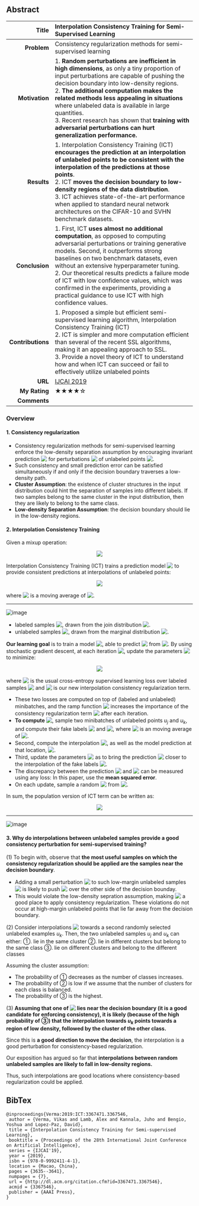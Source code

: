 ## Abstract
|             Title | Interpolation Consistency Training for Semi-Supervised Learning |
| ----------------: | :----------------------------------------------------------- |
|       **Problem** | Consistency regularization methods for semi-supervised learning|
|    **Motivation** | 1. **Random perturbations are inefficient in high dimensions**, as only a tiny proportion of input perturbations are capable of pushing the decision boundary into low-density regions. <br> 2. **The additional computation makes the related methods less appealing in situations** where unlabeled data is available in large quantities. <br> 3. Recent research has shown that **training with adversarial perturbations can hurt generalization performance.**|
|       **Results** | 1. Interpolation Consistency Training (ICT) **encourages  the prediction at an interpolation of unlabeled points to be consistent with the interpolation of the predictions at those points**. <br> 2. ICT **moves  the decision boundary to low-density regions of the data distribution**. <br> 3. ICT achieves state-of-the-art performance when applied to standard neural network architectures on the CIFAR-10 and SVHN benchmark datasets.|
|    **Conclusion** | 1. First, ICT **uses almost no additional computation**, as opposed to computing adversarial perturbations or training generative models. Second, it outperforms strong baselines on two benchmark datasets, even without an extensive hyperparameter tuning. <br> 2. Our theoretical results predicts a failure mode of ICT with low confidence values, which was confirmed in the experiments, providing a practical guidance to use ICT with high confidence values.|
| **Contributions** | 1. Proposed a simple but efficient semi-supervised learning algorithm, Interpolation Consistency Training (ICT) <br> 2. ICT is simpler and more computation efficient than several of the recent SSL algorithms, making it an appealing approach to SSL. <br> 3. Provide a novel theory of ICT to understand how and when ICT can succeed or fail to effectively utilize unlabeled points|
|           **URL** | [IJCAI 2019](https://arxiv.org/abs/1903.03825) |
|     **My Rating** | ★★★★☆      |
|      **Comments** ||

### Overview

#### 1. Consistency regularization

- Consistency regularization methods for semi-supervised learning enforce the low-density separation assumption by encouraging invariant prediction <!-- $f(u) = f(u + \delta)$ --> <img style="transform: translateY(0.1em); background: white;" src="..\svg\FAeU1wV6eC.svg"> for perturbations <!-- $u + \delta$ --> <img style="transform: translateY(0.1em); background: white;" src="..\svg\ESMSwVLKC4.svg"> of unlabeled points <!-- $u$ --> <img style="transform: translateY(0.1em); background: white;" src="..\svg\a3ogTCTIKf.svg">. 
- Such consistency and small prediction error can be satisfied simultaneously if and only if the decision boundary traverses a low-density path.
- **Cluster Assumption**: the existence of cluster structures in the input distribution could hint the separation of samples into different labels. If two samples belong to the same cluster in the input distribution, then they are likely to belong to the same class.
- **Low-density Separation Assumption**: the decision boundary should lie in the low-density regions.

#### 2. Interpolation Consistency Training

Given a mixup operation:

<!-- $$
Mix_{\lambda}(a, b) = \lambda \cdot a + (1 - \lambda) \cdot b.
$$ --> 

<div align="center"><img style="background: white;" src="..\svg\gmfO5blICy.svg"></div>

Interpolation Consistency Training (ICT) trains a prediction model <!-- $f_{\theta}$ --> <img style="transform: translateY(0.1em); background: white;" src="..\svg\gNWQqm9FfV.svg"> to provide consistent predictions at interpolations of unlabeled points:

<!-- $$
f_{\theta}(Mix_{\lambda}(u_j, u_k)) \approx Mix_{\lambda}(f_{\theta '}(u_j), f_{\theta '}(u_k))
$$ --> 

<div align="center"><img style="background: white;" src="..\svg\jVI4ZWfy4r.svg"></div>

where <!-- $\theta '$ --> <img style="transform: translateY(0.1em); background: white;" src="..\svg\BVlpNNO2tg.svg"> is a moving average of <!-- $\theta$ --> <img style="transform: translateY(0.1em); background: white;" src="..\svg\oLaMmCZE1y.svg">. 

---

![image](/imgs/Interpolation_consistency_01.png)

- labeled samples <!-- $(x_i, y_i) \sim \mathcal{D}_L$ --> <img style="transform: translateY(0.1em); background: white;" src="..\svg\I4ltGyLfpE.svg">, drawn from the join distribution <!-- $P_{XY}(X, Y)$ --> <img style="transform: translateY(0.1em); background: white;" src="..\svg\t1GwFlKuoe.svg">.
- unlabeled samples <!-- $u_j, u_k \sim \mathcal{D}_{UL}$ --> <img style="transform: translateY(0.1em); background: white;" src="..\svg\hSWDImkj4U.svg">, drawn from the marginal distribution <!-- $P_X(X) = \frac{P_{XY}(X, Y)}{P_{Y|X}(Y|X)}$ --> <img style="transform: translateY(0.1em); background: white;" src="..\svg\WBshqXBGIB.svg">.

**Our learning goal** is to train a model <!-- $f_{\theta}$ --> <img style="transform: translateY(0.1em); background: white;" src="..\svg\0NT7HrMsMu.svg">, able to predict <!-- $Y$ --> <img style="transform: translateY(0.1em); background: white;" src="..\svg\vkRO7lg1Xe.svg"> from <!-- $X$ --> <img style="transform: translateY(0.1em); background: white;" src="..\svg\2GS3n6RKR0.svg">. By using stochastic gradient descent, at each iteration <!-- $t$ --> <img style="transform: translateY(0.1em); background: white;" src="..\svg\NMsGX4Dxl8.svg">, update the parameters <!-- $\theta$ --> <img style="transform: translateY(0.1em); background: white;" src="..\svg\5zjVlNqP3k.svg"> to minimize:

<!-- $$
L = L_S + w(t) \cdot L_{US}
$$ --> 

<div align="center"><img style="background: white;" src="..\svg\Y2BejTRKhn.svg"></div>

where <!-- $L_S$ --> <img style="transform: translateY(0.1em); background: white;" src="..\svg\StLVLb1NcO.svg"> is the usual cross-entropy supervised learning loss over labeled samples <!-- $\mathcal{D}_L$ --> <img style="transform: translateY(0.1em); background: white;" src="..\svg\5crqQemOC1.svg"> and <!-- $L_{US}$ --> <img style="transform: translateY(0.1em); background: white;" src="..\svg\4kboWZGspl.svg"> is our new interpolation consistency regularization term.

- These two losses are computed on top of (labeled and unlabeled) minibatches, and the ramp function <!-- $w(t)$ --> <img style="transform: translateY(0.1em); background: white;" src="..\svg\leTCRMRgGq.svg"> increases the importance of the consistency regularization term <!-- $L_{US}$ --> <img style="transform: translateY(0.1em); background: white;" src="..\svg\2JIBKyaYzO.svg"> after each iteration.
- **To compute <!-- $L_{US}$ --> <img style="transform: translateY(0.1em); background: white;" src="..\svg\YUgG3wcMzD.svg">**, sample two minibatches of unlabeled points $u_j$ and $u_k$, and compute their fake labels <!-- $\hat{y}_j = f_{\theta '}(u_j)$ --> <img style="transform: translateY(0.1em); background: white;" src="..\svg\4m4qsXcdgK.svg"> and <!-- $\hat{y}_k = f_{\theta '}(u_k)$ --> <img style="transform: translateY(0.1em); background: white;" src="..\svg\jkt2sURP1W.svg">, where <!-- $\theta '$ --> <img style="transform: translateY(0.1em); background: white;" src="..\svg\gJzh69MCFZ.svg"> is an moving average of <!-- $\theta$ --> <img style="transform: translateY(0.1em); background: white;" src="..\svg\COc7XbVAIN.svg">.
- Second, compute the interpolation <!-- $u_m = Mix_{\lambda}(u_j, u_k)$ --> <img style="transform: translateY(0.1em); background: white;" src="..\svg\Hn6sCKgVUf.svg">, as well as the model prediction at that location, <!-- $\hat{y}_m = f_{\theta}(u_m)$ --> <img style="transform: translateY(0.1em); background: white;" src="..\svg\MEgTdk2CP9.svg">.
- Third, update the parameters <!-- $\theta$ --> <img style="transform: translateY(0.1em); background: white;" src="..\svg\jFNgBt2j2Z.svg"> as to bring the prediction <!-- $\hat{y}_m$ --> <img style="transform: translateY(0.1em); background: white;" src="..\svg\hc7hHi06Zs.svg"> closer to the interpolation of the fake labels <!-- $Mix_{\lambda}(\hat{y}_j, \hat{y}_k)$ --> <img style="transform: translateY(0.1em); background: white;" src="..\svg\CkVVHJceDX.svg">.
- The discrepancy between the prediction <!-- $\hat{y}_m$ --> <img style="transform: translateY(0.1em); background: white;" src="..\svg\vkHHGVzeKd.svg"> and <!-- $Mix_{\lambda}(\hat{y}_j, \hat{y}_k)$ --> <img style="transform: translateY(0.1em); background: white;" src="..\svg\tiFg20gCta.svg"> can be measured using any loss: In this paper, use the **mean squared error**.
- On each update, sample a random <!-- $\lambda$ --> <img style="transform: translateY(0.1em); background: white;" src="..\svg\3rbVt6RPfm.svg"> from <!-- $Beta(\alpha, \alpha)$ --> <img style="transform: translateY(0.1em); background: white;" src="..\svg\D2hJOtIzmP.svg">.

In sum, the population version of ICT term can be written as:

<!-- $$
\mathcal{L}_{US} = \underset {u_j, u_k \sim P_X}{\mathbb{E}} \quad \underset{\lambda \sim Beta(\alpha, \alpha)}{\mathbb{E}} \mathcal{l}(f_{\theta}(Mix_{\lambda}(u_j, u_k)), Mix_{\lambda}(f_{\theta '}(u_j), f_{\theta '}(u_j)))
$$ --> 

<div align="center"><img style="background: white;" src="..\svg\8WcULQ8WWL.svg"></div>

---

![image](/imgs/Interpolation_consistency_02.png)

#### 3. Why do interpolations between unlabeled samples provide a good consistency perturbation for semi-supervised training?

(1) To begin with, observe that **the most useful samples on which the consistency regularization should be applied are the samples near the decision boundary**.

- Adding a small perturbation <!-- $\delta$ --> <img style="transform: translateY(0.1em); background: white;" src="..\svg\bIMy9Mauo1.svg"> to such low-margin unlabeled samples <!-- $u_j$ --> <img style="transform: translateY(0.1em); background: white;" src="..\svg\JX9bsLtpI7.svg"> is likely to push <!-- $u_j + \delta$ --> <img style="transform: translateY(0.1em); background: white;" src="..\svg\Smhpp5hwKG.svg"> over the other side of the decision bounday.
- This would violate the low-density sepration assumption, making <!-- $u_j + \delta$ --> <img style="transform: translateY(0.1em); background: white;" src="..\svg\zzfeOX2Od5.svg"> a good place to apply consistency regularization. These violations do not occur at high-margin unlabeled points that lie far away from the decision boundary.

(2) Consider interpolations <!-- $u_j + \delta = Mix_{\lambda}(u_j, u_k)$ --> <img style="transform: translateY(0.1em); background: white;" src="..\svg\aWhNNpNGC6.svg"> towards a second randomly selected unlabeled examples $u_k$. Then, the two unlabeled samples $u_j$ and $u_k$ can either:
①. lie in the same cluster
②. lie in different clusters but belong to the same class
③. lie on different clusters and belong to the different classes

Assuming the cluster assumption:
- The probability of ① decreases as the number of classes increases.
- The probability of ② is low if we assume that the number of clusters for each class is balanced.
- The probability of ③ is the highest.

(3) **Assuming that one of <!-- $(u_j, u_k)$ --> <img style="transform: translateY(0.1em); background: white;" src="..\svg\I1DtJssV2i.svg"> lies near the decision boundary (it is a good candidate for enforcing consistency), it is likely (because of the high probability of ③) that the interpolation towards $u_k$ points towards a region of low density, followed by the cluster of the other class.**

Since this is **a good direction to move the decision**, the interpolation is a good perturbation for consistency-based regularization.

Our exposition has argued so far that **interpolations between random unlabeled samples are likely to fall in low-density regions.** 

Thus, such interpolations are good locations where consistency-based regularization could be applied.


## BibTex

```
@inproceedings{Verma:2019:ICT:3367471.3367546,
 author = {Verma, Vikas and Lamb, Alex and Kannala, Juho and Bengio, Yoshua and Lopez-Paz, David},
 title = {Interpolation Consistency Training for Semi-supervised Learning},
 booktitle = {Proceedings of the 28th International Joint Conference on Artificial Intelligence},
 series = {IJCAI'19},
 year = {2019},
 isbn = {978-0-9992411-4-1},
 location = {Macao, China},
 pages = {3635--3641},
 numpages = {7},
 url = {http://dl.acm.org/citation.cfm?id=3367471.3367546},
 acmid = {3367546},
 publisher = {AAAI Press},
} 
```
